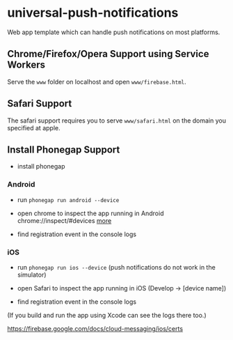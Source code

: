 # universal-push-notifications

Web app template which can handle push notifications on most platforms.

## Chrome/Firefox/Opera Support using Service Workers

Serve the `www` folder on localhost and open `www/firebase.html`.

## Safari Support

The safari support requires you to serve `www/safari.html` on the domain you specified at apple.

## Install Phonegap Support

- install phonegap

### Android

- run `phonegap run android --device`

- open chrome to inspect the app running in Android chrome://inspect/#devices
[more](https://developers.google.com/web/tools/chrome-devtools/remote-debugging/)

- find registration event in the console logs


### iOS

- run `phonegap run ios --device` (push notifications do not work in the simulator)

- open Safari to inspect the app running in iOS (Develop -> [device name])

- find registration event in the console logs

(If you build and run the app using Xcode can see the logs there too.)

https://firebase.google.com/docs/cloud-messaging/ios/certs
